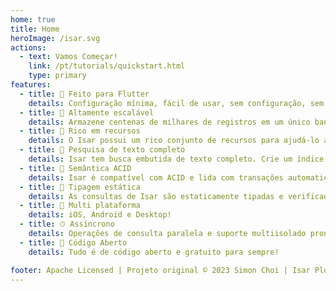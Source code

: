 ```yaml
---
home: true
title: Home
heroImage: /isar.svg
actions:
  - text: Vamos Começar!
    link: /pt/tutorials/quickstart.html
    type: primary
features:
  - title: 💙 Feito para Flutter
    details: Configuração mínima, fácil de usar, sem configuração, sem clichê. Basta adicionar algumas linhas de código para começar.
  - title: 🚀 Altamente escalável
    details: Armazene centenas de milhares de registros em um único banco de dados NoSQL e consulte-os de forma eficiente e assíncrona.
  - title: 🍭 Rico em recursos
    details: O Isar possui um rico conjunto de recursos para ajudá-lo a gerenciar seus dados. Índices compostos e de várias entradas, modificadores de consulta, suporte a JSON e muito mais.
  - title: 🔎 Pesquisa de texto completo
    details: Isar tem busca embutida de texto completo. Crie um índice de várias entradas e pesquise registros facilmente.
  - title: 🧪 Semântica ACID
    details: Isar é compatível com ACID e lida com transações automaticamente. Ele reverte as alterações se ocorrer um erro.
  - title: 💃 Tipagem estática
    details: As consultas de Isar são estaticamente tipadas e verificadas em tempo de compilação. Não há necessidade de se preocupar com erros de tempo de execução.
  - title: 📱 Multi plataforma
    details: iOS, Android e Desktop!
  - title: ⏱ Assíncrono
    details: Operações de consulta paralela e suporte multiisolado pronto para uso
  - title: 🦄 Código Aberto
    details: Tudo é de código aberto e gratuito para sempre!

footer: Apache Licensed | Projeto original © 2023 Simon Choi | Isar Plus © 2024-2025 Ahmet Aydın
---
```

